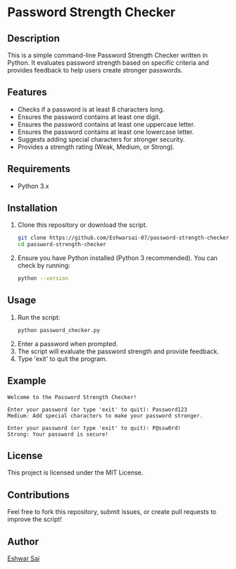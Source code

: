 # Password Strength Checker

## Description
This is a simple command-line Password Strength Checker written in Python. It evaluates password strength based on specific criteria and provides feedback to help users create stronger passwords.

## Features
- Checks if a password is at least 8 characters long.
- Ensures the password contains at least one digit.
- Ensures the password contains at least one uppercase letter.
- Ensures the password contains at least one lowercase letter.
- Suggests adding special characters for stronger security.
- Provides a strength rating (Weak, Medium, or Strong).

## Requirements
- Python 3.x

## Installation
1. Clone this repository or download the script.
   ```sh
   git clone https://github.com/Eshwarsai-07/password-strength-checker.git
   cd password-strength-checker
   ```
2. Ensure you have Python installed (Python 3 recommended). You can check by running:
   ```sh
   python --version
   ```

## Usage
1. Run the script:
   ```sh
   python password_checker.py
   ```
2. Enter a password when prompted.
3. The script will evaluate the password strength and provide feedback.
4. Type 'exit' to quit the program.

## Example
```
Welcome to the Password Strength Checker!

Enter your password (or type 'exit' to quit): Password123
Medium: Add special characters to make your password stronger.

Enter your password (or type 'exit' to quit): P@ssw0rd!
Strong: Your password is secure!
```

## License
This project is licensed under the MIT License.

## Contributions
Feel free to fork this repository, submit issues, or create pull requests to improve the script!

## Author
[Eshwar Sai](https://github.com/Eshwarsai-07)